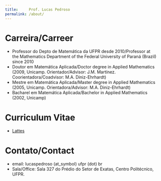 ```yaml
---
title:     Prof. Lucas Pedroso
permalink: /about/
---
```

# Carreira/Carreer
- Professor do Depto de Matemática da UFPR desde 2010/Professor at the Mathematics Department of the Federal University of Paraná (Brazil) since 2010
- Doutor em Matemática Aplicada/Doctor degree in Applied Mathematics (2009, Unicamp. Orientador/Advisor: J.M. Martínez. Coorientadora/Coadvisor: M.A. Diniz-Ehrhardt)
- Mestre em Matemática Aplicada/Master degree in Applied Mathematics (2005, Unicamp. Orientadora/Advisor: M.A. Diniz-Ehrhardt)
- Bacharel em Matemática Aplicada/Bachelor in Applied Mathematics (2002, Unicamp)

# Curriculum Vitae
- [Lattes](http://lattes.cnpq.br/0906070603571189)

# Contato/Contact
- email: lucaspedroso (at_symbol) ufpr (dot) br
- Sala/Office: Sala 327 do Prédio do Setor de Exatas, Centro Politécnico, UFPR.
